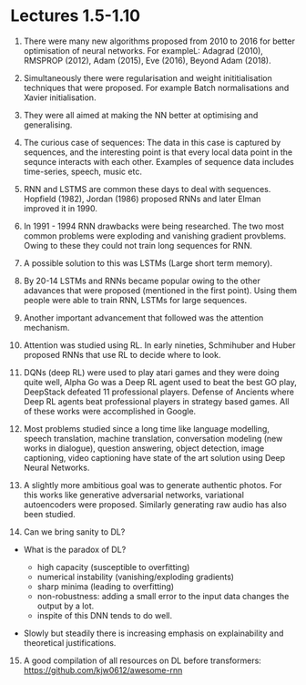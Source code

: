 # Lectures 1.5-1.10


1. There were many new algorithms proposed from 2010 to 2016 for better optimisation of neural networks. For exampleL: Adagrad (2010), RMSPROP (2012), Adam (2015), Eve (2016), Beyond Adam (2018).

2. Simultaneously there were regularisation and weight inititialisation techniques that were proposed. For example Batch normalisations and Xavier initialisation.

3. They were all aimed at making the NN better at optimising and generalising.

4. The curious case of sequences: The data in this case is captured by sequences, and the interesting point is that every local data point in the sequnce interacts with each other. Examples of sequence data includes time-series, speech, music etc.

5. RNN and LSTMS are common these days to deal with sequences. Hopfield (1982), Jordan (1986) proposed RNNs and later Elman improved it in 1990.

6. In 1991 - 1994 RNN drawbacks were being researched. The two most common problems were exploding and vanishing gradient provblems. Owing to these they could not train long sequences for RNN.

7. A possible solution to this was LSTMs (Large short term memory).

8. By 20-14 LSTMs and RNNs became popular owing to the other adavances that were proposed (mentioned in the first point). Using them people were able to train RNN, LSTMs for large sequences. 

9. Another important advancement that followed was the attention mechanism.

10. Attention was studied using RL. In early nineties, Schmihuber and Huber proposed RNNs that use RL to decide where to look.

11. DQNs (deep RL) were used to play atari games and they were doing quite well, Alpha Go was a Deep RL agent used to beat the best GO play, DeepStack defeated 11 professional players. Defense of Ancients where Deep RL agents beat professional players in strategy based games. All of these works were accomplished in Google.


12. Most problems studied since a long time like language modelling, speech translation, machine translation, conversation modeling (new works in dialogue), question answering, object detection, image captioning, video captioning have state of the art solution using Deep Neural Networks.

13. A slightly more ambitious goal was to generate authentic photos. For this works like generative adversarial networks, variational autoencoders were proposed. Similarly generating raw audio has also been studied.

14. Can we bring sanity to DL? 
- What is the paradox of DL?
    - high capacity (susceptible to overfitting)
    - numerical instability (vanishing/exploding gradients)
    - sharp minima (leading to overfitting)
    - non-robustness: adding a small error to the input data changes the output by a lot.
    - inspite of this DNN tends to do well.

- Slowly but steadily there is increasing emphasis on explainability and theoretical justifications.

15. A good compilation of all resources on DL before transformers: https://github.com/kjw0612/awesome-rnn